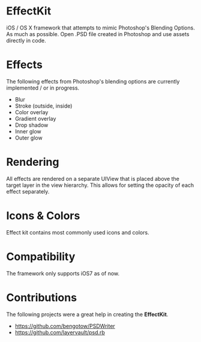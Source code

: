 EffectKit
=======

iOS / OS X framework that attempts to mimic Photoshop's Blending Options. As much as possible. Open .PSD file created in Photoshop and use assets directly in code.

Effects
=======

The following effects from Photoshop's blending options are currently implemented / or in progress.

- Blur
- Stroke (outside, inside)
- Color overlay
- Gradient overlay
- Drop shadow
- Inner glow
- Outer glow

Rendering
=======
All effects are rendered on a separate UIView that is placed above the target layer in the view hierarchy. This allows for setting the opacity of each effect separately.

Icons & Colors
=======
Effect kit contains most commonly used icons and colors.

Compatibility
========

The framework only supports iOS7 as of now.

Contributions
======

The following projects were a great help in creating the **EffectKit**.

- https://github.com/bengotow/PSDWriter
- https://github.com/layervault/psd.rb
